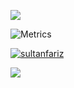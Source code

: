 
![](https://komarev.com/ghpvc/?username=sultanfariz&color=blue)

![Metrics](https://metrics.lecoq.io/sultanfariz?template=classic&base.community=0&base.metadata=0&isocalendar=1&lines=1&achievements=1&isocalendar.duration=half-year&achievements.threshold=C&achievements.secrets=true&achievements.display=detailed&achievements.limit=0&config.timezone=Asia%2FJakarta)

<p align="left"> <a href="https://github.com/ryo-ma/github-profile-trophy"><img src="https://github-profile-trophy.vercel.app/?username=sultanfariz&theme=discord" alt="sultanfariz" /></a> </p>

![](https://leetcard.jacoblin.cool/sultanfariz?border=0&radius=20&ext=activity)

<!--
### Hi there 👋
<p><img align="left" src="https://github-readme-stats.vercel.app/api?username=sultanfariz&count_private=true&show_icons=true&theme=radical" alt="sultanfariz" />

**sultanfariz/sultanfariz** is a ✨ _special_ ✨ repository because its `README.md` (this file) appears on your GitHub profile.

Here are some ideas to get you started:

- 🔭 I’m currently working on ...
- 🌱 I’m currently learning ...
- 👯 I’m looking to collaborate on ...
- 🤔 I’m looking for help with ...
- 💬 Ask me about ...
- 📫 How to reach me: ...
- 😄 Pronouns: ...
- ⚡ Fun fact: ...
-->


<!-- <img align="left" alt="sultanfariz's Github Stats" src="https://github-readme-stats.vercel.app/api?username=sultanfariz&show_icons=true&hide_border=true" /> -->

<!-- lemme fool y'all -->
